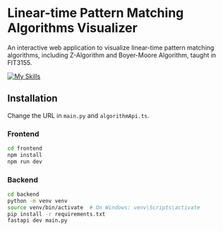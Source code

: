 # Linear-time Pattern Matching Algorithms Visualizer
An interactive web application to visualize linear-time pattern matching algorithms, including Z-Algorithm and Boyer-Moore Algorithm, taught in FIT3155. <br />

[![My Skills](https://skillicons.dev/icons?i=ts,python,react,fastapi,tailwindcss)](https://skillicons.dev) <br />

## Installation
Change the URL in `main.py` and `algorithmApi.ts`.

### Frontend
```bash
cd frontend
npm install
npm run dev
```

### Backend
```bash
cd backend
python -m venv venv
source venv/bin/activate  # On Windows: venv\Scripts\activate
pip install -r requirements.txt
fastapi dev main.py
```
